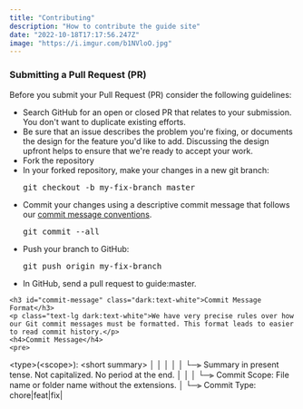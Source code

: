 ```yaml
---
title: "Contributing"
description: "How to contribute the guide site"
date: "2022-10-18T17:17:56.247Z"
image: "https://i.imgur.com/b1NVloO.jpg"
---
```


<div class="container mx-4 h-auto w-auto rounded-md bg-white px-6 py-10 shadow-lg dark:bg-deep-purple-570530 md:mx-auto">
  <article class="prose lg:prose-xl">
    <h3 dark:text-white>Submitting a Pull Request (PR)</h3>
    <p class="text-lg dark:text-white">Before you submit your Pull Request (PR) consider the following guidelines:</p>
    <ul class="list-disc">
      <li class="dark:text-white">Search GitHub for an open or closed PR that relates to your submission. You don't want to duplicate existing efforts.</li>
      <li class="dark:text-white">Be sure that an issue describes the problem you're fixing, or documents the design for the feature you'd like to add. Discussing the design upfront helps to ensure that we're ready to accept your work.</li>
      <li class="dark:text-white">Fork the repository</li>
      <li class="dark:text-white">In your forked repository, make your changes in a new git branch:</li>
      <pre>git checkout -b my-fix-branch master</pre>
      <li class="dark:text-white">Commit your changes using a descriptive commit message that follows our <a href="#commit-message">commit message conventions</a>.</li>
      <pre>git commit --all</pre>
      <li class="dark:text-white">Push your branch to GitHub:</li>
      <pre>git push origin my-fix-branch</pre>
      <li class="dark:text-white">In GitHub, send a pull request to guide:master.</li>
    </ul>

    <h3 id="commit-message" class="dark:text-white">Commit Message Format</h3>
    <p class="text-lg dark:text-white">We have very precise rules over how our Git commit messages must be formatted. This format leads to easier to read commit history.</p>
    <h4>Commit Message</h4>
    <pre>
&lt;type&gt;(&lt;scope&gt;): &lt;short summary&gt;
   │      │             │
   │      │             └─⫸ Summary in present tense. Not capitalized. No period at the end.
   │      │
   │      └─⫸ Commit Scope: File name or folder name without the extensions.
   │
   └─⫸ Commit Type: chore|feat|fix|
    </pre>
  </article>
</div>

